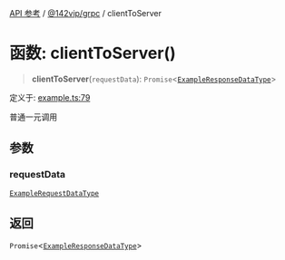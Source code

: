 [API 参考](../wiki/Home) / [@142vip/grpc](../wiki/@142vip.grpc) / clientToServer

# 函数: clientToServer()

> **clientToServer**(`requestData`): `Promise`\<[`ExampleResponseDataType`](../wiki/@142vip.grpc.%E6%8E%A5%E5%8F%A3.ExampleResponseDataType)\>

定义于: [example.ts:79](https://github.com/142vip/core-x/blob/567cadf3a9f5104aada595325cfb94d08a88f92f/packages/grpc/src/example.ts#L79)

普通一元调用

## 参数

### requestData

[`ExampleRequestDataType`](../wiki/@142vip.grpc.%E6%8E%A5%E5%8F%A3.ExampleRequestDataType)

## 返回

`Promise`\<[`ExampleResponseDataType`](../wiki/@142vip.grpc.%E6%8E%A5%E5%8F%A3.ExampleResponseDataType)\>
